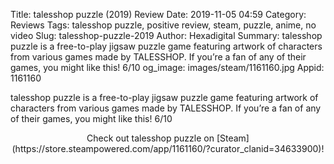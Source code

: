 Title: talesshop puzzle (2019) Review
Date: 2019-11-05 04:59
Category: Reviews
Tags: talesshop puzzle, positive review, steam, puzzle, anime, no video
Slug: talesshop-puzzle-2019
Author: Hexadigital
Summary: talesshop puzzle is a free-to-play jigsaw puzzle game featuring artwork of characters from various games made by TALESSHOP. If you’re a fan of any of their games, you might like this! 6/10
og_image: images/steam/1161160.jpg
Appid: 1161160

talesshop puzzle is a free-to-play jigsaw puzzle game featuring artwork of characters from various games made by TALESSHOP. If you’re a fan of any of their games, you might like this! 6/10

<center>Check out talesshop puzzle on [Steam](https://store.steampowered.com/app/1161160/?curator_clanid=34633900)!</center>